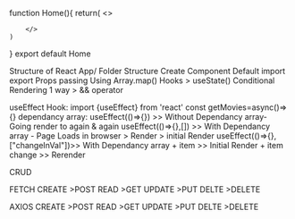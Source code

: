function Home(){
    return(
        <>
        
        </>
    )
}
export default Home

Structure of React App/ Folder Structure
Create Component
Default import export
Props passing
Using Array.map()
Hooks > useState()
Conditional Rendering
1 way >  && operator

useEffect Hook:
import {useEffect} from 'react'
const getMovies=async()=>{}
dependancy array:
useEffect(()=>{})                >> Without Dependancy array- Going render to again & again
useEffect(()=>{},[])             >> With Dependancy array - Page Loads in browser > Render > initial Render
useEffect(()=>{},["changeInVal"])>> With Dependancy array + item >> Initial Render + item change >> Rerender


CRUD

FETCH
CREATE   >POST
READ     >GET
UPDATE   >PUT
DELTE    >DELETE

AXIOS
CREATE   >POST
READ     >GET
UPDATE   >PUT
DELTE    >DELETE